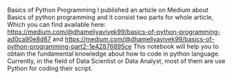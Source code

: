 Basics of Python Programming
I published an article on Medium about Basics of python programming and it consist two parts for whole article, Which you can find available here: https://medium.com/@dhameliyavivek99/basics-of-python-programming-ad0ca90e8d87 and https://medium.com/@dhameliyavivek99/basics-of-python-programming-part2-1e42876895ce 
This notebook will help you to obtain the fundamental knowledge about how to code in python language. Currently, in the field of Data Scientist or Data Analyst, most of them are use Python for coding their script.
